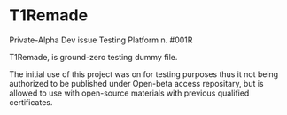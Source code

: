 # T1Remade
Private-Alpha Dev issue Testing Platform n. #001R 

T1Remade, is ground-zero testing dummy file.

The initial use of this project was on for testing purposes
thus it not being authorized to be published under Open-beta access
repositary, but is allowed to use with open-source materials with previous
qualified certificates.
